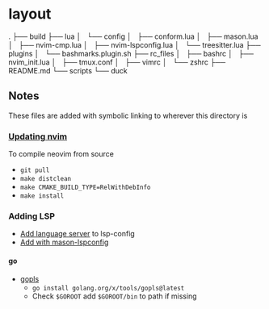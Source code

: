 # layout

.
├── build
├── lua
│   └── config
│       ├── conform.lua
│       ├── mason.lua
│       ├── nvim-cmp.lua
│       ├── nvim-lspconfig.lua
│       └── treesitter.lua
├── plugins
│   └── bashmarks.plugin.sh
├── rc\_files
│   ├── bashrc
│   ├── nvim\_init.lua
│   ├── tmux.conf
│   ├── vimrc
│   └── zshrc
├── README.md
└── scripts
    └── duck

## Notes

These files are added with symbolic linking to wherever this directory is

### [Updating nvim](https://github.com/neovim/neovim/wiki/Building-Neovim)

To compile neovim from source
* `git pull`
* `make distclean`
* `make CMAKE_BUILD_TYPE=RelWithDebInfo`
* `make install`

### Adding LSP
* [Add language server](https://github.com/neovim/nvim-lspconfig/blob/master/doc/server_configurations.md) to lsp-config
* [Add with mason-lspconfig](https://github.com/williamboman/mason-lspconfig)

#### go

* [gopls](https://pkg.go.dev/golang.org/x/tools/gopls#section-readme)
  * `go install golang.org/x/tools/gopls@latest`
  * Check `$GOROOT` add `$GOROOT/bin` to path if missing
